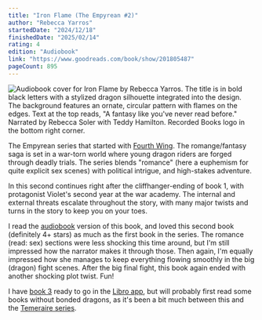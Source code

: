 ```yaml
---
title: "Iron Flame (The Empyrean #2)"
author: "Rebecca Yarros"
startedDate: "2024/12/18"
finishedDate: "2025/02/14"
rating: 4
edition: "Audiobook"
link: "https://www.goodreads.com/book/show/201805487"
pageCount: 895
---
```


![Audiobook cover for Iron Flame by Rebecca Yarros. The title is in bold black letters with a stylized dragon silhouette integrated into the design. The background features an ornate, circular pattern with flames on the edges. Text at the top reads, "A fantasy like you've never read before." Narrated by Rebecca Soler with Teddy Hamilton. Recorded Books logo in the bottom right corner.](https://images-na.ssl-images-amazon.com/images/S/compressed.photo.goodreads.com/books/1708864503i/201805487.jpg)

The Empyrean series that started with [Fourth Wing][fourth-wing]. The romange/fantasy saga is set in a war-torn world where young dragon riders are forged through deadly trials. The series blends "romance" (here a euphemism for quite explicit sex scenes) with political intrigue, and high-stakes adventure.

In this second continues right after the cliffhanger-ending of book 1, with protagonist Violet's second year at the war academy. The internal and external threats escalate throughout the story, with many major twists and turns in the story to keep you on your toes.

I read the [audiobook][audiobook] version of this book, and loved this second book (definitely 4+ stars) as much as the first book in the series. The romance (read: sex) sections were less shocking this time around, but I'm still impressed how the narrator makes it through those. Then again, I'm equally impressed how she manages to keep everything flowing smoothly in the big (dragon) fight scenes. After the big final fight, this book again ended with another shocking plot twist. Fun!

I have [book 3][onyx-storm] ready to go in the [Libro app][libro], but will probably first read some books without bonded dragons, as it's been a bit much between this and the [Temeraire series][temeraire].

[fourth-wing]: /books/fourth-wing---rebecca-yarros
[audiobook]: https://libro.fm/audiobooks/9781705085080
[onyx-storm]: https://libro.fm/audiobooks/9781705085110-onyx-storm
[libro]: https://libro.fm/
[temeraire]: https://www.goodreads.com/series/43272-temeraire